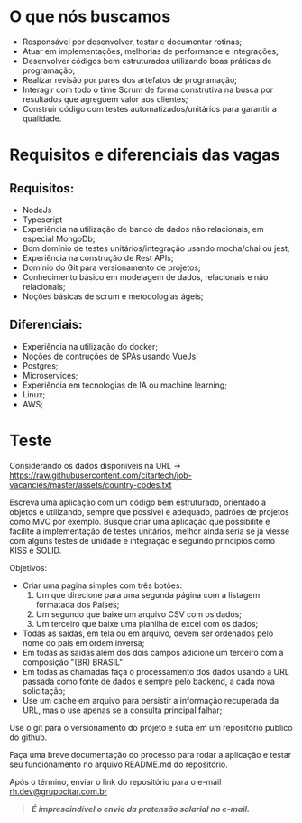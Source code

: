 # O que nós buscamos

* Responsável por desenvolver, testar e documentar rotinas;
* Atuar em implementações, melhorias de performance e integrações; 
* Desenvolver códigos bem estruturados utilizando boas práticas de programação;
* Realizar revisão por pares dos artefatos de programação; 
* Interagir com todo o time Scrum de forma construtiva na busca por resultados que agreguem valor aos clientes; 
* Construir código com testes automatizados/unitários para garantir a qualidade.

# Requisitos e diferenciais das vagas

## Requisitos:

* NodeJs
* Typescript
* Experiência na utilização de banco de dados não relacionais, em especial MongoDb;
* Bom domínio de testes unitários/integração usando mocha/chai ou jest;
* Experiência na construção de Rest APIs;
* Dominio do Git para versionamento de projetos;
* Conhecimento básico em modelagem de dados, relacionais e não relacionais;
* Noções básicas de scrum e metodologias ágeis;

## Diferenciais:

* Experiência na utilização do docker;
* Noções de contruções de SPAs usando VueJs;
* Postgres;
* Microservices;
* Experiência em tecnologias de IA ou machine learning;
* Linux;
* AWS;

# Teste

Considerando os dados disponíveis na URL -> https://raw.githubusercontent.com/citartech/job-vacancies/master/assets/country-codes.txt

Escreva uma aplicação com um código bem estruturado, orientado a objetos e utilizando, sempre que possível e adequado, padrões de projetos como MVC por exemplo. Busque criar uma aplicação que possibilite e facilite a implementação de testes unitários, melhor ainda seria se já viesse com alguns testes de unidade e integração e seguindo princípios como KISS e SOLID.

Objetivos:

* Criar uma pagina simples com três botões: 
  1. Um que direcione para uma segunda página com a listagem formatada dos Países; 
  2. Um segundo que baixe um arquivo CSV com os dados; 
  3. Um terceiro que baixe uma planilha de excel com os dados;
* Todas as saídas, em tela ou em arquivo, devem ser ordenados pelo nome do país em ordem inversa;
* Em todas as saídas além dos dois campos adicione um terceiro com a composição "(BR) BRASIL"
* Em todas as chamadas faça o processamento dos dados usando a URL passada como fonte de dados e sempre pelo backend, a cada nova solicitação;
* Use um cache em arquivo para persistir a informação recuperada da URL, mas o use apenas se a consulta principal falhar;

Use o git para o versionamento do projeto e suba em um repositório publico do github.

Faça uma breve documentação do processo para rodar a aplicação e testar seu funcionamento no arquivo README.md do repositório.

Após o término, enviar o link do repositório para o e-mail rh.dev@grupocitar.com.br

> ***É imprescindível o envio da pretensão salarial no e-mail.*** 
